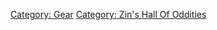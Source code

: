 [Category: Gear](Category:_Gear "wikilink") [Category: Zin's Hall Of
Oddities](Category:_Zin's_Hall_Of_Oddities "wikilink")
